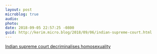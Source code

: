 ```yaml
---
layout: post
microblog: true
audio: 
photo: 
date: 2018-09-05 22:57:25 -0800
guid: http://kerim.micro.blog/2018/09/06/indian-supreme-court.html
---
```

[Indian supreme court decriminalises homosexuality](https://www.theguardian.com/world/2018/sep/06/indian-supreme-court-decriminalises-homosexuality?CMP=share_btn_tw)
